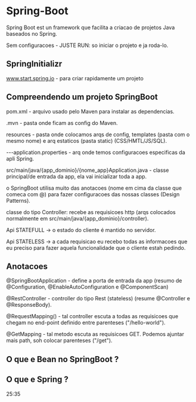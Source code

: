 # Spring-Boot

Spring Boot est un framework que facilita a criacao de projetos Java baseados no Spring.

Sem configuracoes - JUSTE RUN: so iniciar o projeto e ja roda-lo.


## SpringInitializr

www.start.spring.io - para criar rapidamente um projeto


## Compreendendo um projeto SpringBoot

pom.xml - arquivo usado pelo Maven para instalar as dependencias.

.mvn - pasta onde ficam as config do Maven.

resources - pasta onde colocamos arqs de config, templates (pasta com o mesmo nome) e arq estaticos (pasta static) (CSS/HMTL/JS/SQL).

---application.properties - arq onde temos configuracoes especificas da apli Spring.

src/main/java/{app_dominio}/{nome_app}Application.java - classe principal/de entrada da app, ela vai inicializar toda a app.

o SpringBoot utilisa muito das anotacoes (nome em cima da classe que comeca com @) para fazer configuracoes das nossas classes (Design Patterns).

classe do tipo Controller: recebe as requisicoes http (arqs colocados normalmente em src/main/java/{app_dominio}/controller).

Api STATEFULL -> o estado do cliente é mantido no servidor.

Api STATELESS -> a cada requisicao eu recebo todas as informacoes que eu preciso para fazer aquela funcionalidade que o cliente estah pedindo.


## Anotacoes

@SpringBootApplication - define a porta de entrada da app (resumo de @Configuration, @EnableAutoConfiguration e @ComponentScan)

@RestController - controller do tipo Rest (stateless) (resume @Controller e @ResponseBody).

@RequestMapping() - tal controller escuta a todas as requisicoes que chegam no end-point definido entre parenteses ("/hello-world").

@GetMapping - tal metodo escuta as requisicoes GET. Podemos ajuntar mais path, soh colocar parenteses ("/get").


## O que e Bean no SpringBoot ?
## O que e Spring ?

25:35